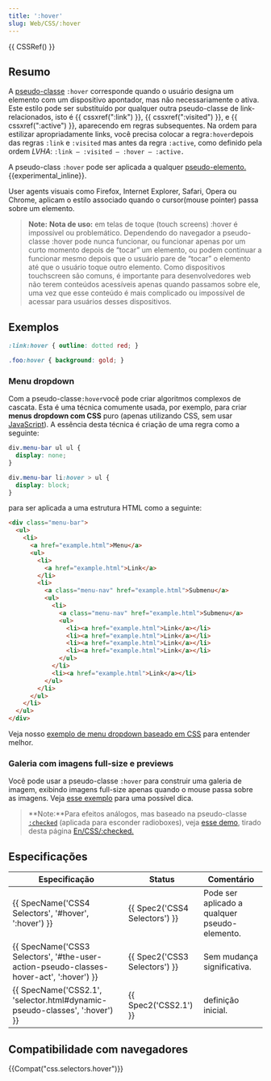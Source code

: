 ```yaml
---
title: ':hover'
slug: Web/CSS/:hover
---
```


{{ CSSRef() }}

## Resumo

A [pseudo-classe](/pt-BR/docs/Web/CSS/Pseudo-classes) `:hover` corresponde quando o usuário designa um elemento com um dispositivo apontador, mas não necessariamente o ativa. Este estilo pode ser substituído por qualquer outra pseudo-classe de link-relacionados, isto é {{ cssxref(":link") }}, {{ cssxref(":visited") }}, e {{ cssxref(":active") }}, aparecendo em regras subsequentes. Na ordem para estilizar apropriadamente links, você precisa colocar a regra` :hover `depois das regras `:link` e `:visited` mas antes da regra `:active`, como definido pela ordem _LVHA_: `:link — :visited — :hover — :active.`

A pseudo-class `:hover` pode ser aplicada a qualquer [pseudo-elemento.](/pt-BR/docs/Web/CSS/Pseudo-elements) {{experimental_inline}}.

User agents visuais como Firefox, Internet Explorer, Safari, Opera ou Chrome, aplicam o estilo associado quando o cursor(mouse pointer) passa sobre um elemento.

> **Note:** **Nota de uso:** em telas de toque (touch screens) :hover é impossível ou problemático. Dependendo do navegador a pseudo-classe :hover pode nunca funcionar, ou funcionar apenas por um curto momento depois de “tocar” um elemento, ou podem continuar a funcionar mesmo depois que o usuário pare de “tocar” o elemento até que o usuário toque outro elemento. Como dispositivos touchscreen são comuns, é importante para desenvolvedores web não terem conteúdos acessíveis apenas quando passamos sobre ele, uma vez que esse conteúdo é mais complicado ou impossível de acessar para usuários desses dispositivos.

## Exemplos

```css
:link:hover { outline: dotted red; }

.foo:hover { background: gold; }
```

### Menu dropdown

Com a pseudo-classe` :hover `você pode criar algoritmos complexos de cascata. Esta é uma técnica comumente usada, por exemplo, para criar **menus dropdown com CSS** puro (apenas utilizando CSS, sem usar [JavaScript](/pt-Br/JavaScript)). A essência desta técnica é criação de uma regra como a seguinte:

```css
div.menu-bar ul ul {
  display: none;
}

div.menu-bar li:hover > ul {
  display: block;
}
```

para ser aplicada a uma estrutura HTML como a seguinte:

```html
<div class="menu-bar">
  <ul>
    <li>
      <a href="example.html">Menu</a>
      <ul>
        <li>
          <a href="example.html">Link</a>
        </li>
        <li>
          <a class="menu-nav" href="example.html">Submenu</a>
          <ul>
            <li>
              <a class="menu-nav" href="example.html">Submenu</a>
              <ul>
                <li><a href="example.html">Link</a></li>
                <li><a href="example.html">Link</a></li>
                <li><a href="example.html">Link</a></li>
                <li><a href="example.html">Link</a></li>
              </ul>
            </li>
            <li><a href="example.html">Link</a></li>
          </ul>
        </li>
      </ul>
    </li>
  </ul>
</div>
```

Veja nosso [exemplo de menu dropdown baseado em CSS](/@api/deki/files/6238/=css_dropdown_menu.html) para entender melhor.

### Galeria com imagens full-size e previews

Você pode usar a pseudo-classe `:hover` para construir uma galeria de imagem, exibindo imagens full-size apenas quando o mouse passa sobre as imagens. Veja [esse exemplo](/@api/deki/files/6247/=css-gallery.zip) para uma possível dica.

> **Note:**Para efeitos análogos, mas baseado na pseudo-classe [`:checked`](/pt-BR/CSS/%3Achecked) (aplicada para esconder radioboxes), veja [esse demo](/@api/deki/files/6268/=css-checked-gallery.zip), tirado desta página [En/CSS/:checked.](/pt-BR/CSS/%3Achecked)

## Especificações

| Especificação                                                                                                        | Status                                   | Comentário                                    |
| -------------------------------------------------------------------------------------------------------------------- | ---------------------------------------- | --------------------------------------------- |
| {{ SpecName('CSS4 Selectors', '#hover', ':hover') }}                                                 | {{ Spec2('CSS4 Selectors') }} | Pode ser aplicado a qualquer pseudo-elemento. |
| {{ SpecName('CSS3 Selectors', '#the-user-action-pseudo-classes-hover-act', ':hover') }} | {{ Spec2('CSS3 Selectors') }} | Sem mudança significativa.                    |
| {{ SpecName('CSS2.1', 'selector.html#dynamic-pseudo-classes', ':hover') }}                 | {{ Spec2('CSS2.1') }}             | definição inicial.                            |

## Compatibilidade com navegadores

{{Compat("css.selectors.hover")}}
